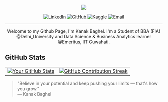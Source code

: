 <p align="center">
  <img src="https://readme-typing-svg.demolab.com?font=Fira+Code&weight=500&size=24&pause=1000&color=7C3AED&center=true&vCenter=true&width=600&lines=Hello%2C+I'm+Kanak+Baghel+%F0%9F%91%A4;"Typing SVG" />
</p>

<p align="center">
  <a href="https://www.linkedin.com/in/kanakbaghel">
    <img src="https://img.shields.io/badge/LinkedIn-%230077B5.svg?style=for-the-badge&logo=linkedin&logoColor=white" alt="LinkedIn"/>
  </a>
  <a href="https://github.com/Kanakbaghel">
    <img src="https://img.shields.io/badge/GitHub-%23121011.svg?style=for-the-badge&logo=github&logoColor=white" alt="GitHub"/>
  </a>
  <a href="https://www.kaggle.com/kanakbaghel">
    <img src="https://img.shields.io/badge/Kaggle-20BEFF.svg?style=for-the-badge&logo=kaggle&logoColor=white" alt="Kaggle"/>
  </a>
  <a href="mailto:kanak.bgl704@gmail.com">
    <img src="https://img.shields.io/badge/Email-D14836.svg?style=for-the-badge&logo=gmail&logoColor=white" alt="Email"/>
  </a>
</p>

---
<p align="center">Welcome to my Github Page, I'm Kanak Baghel. I'm a Student of BBA (FIA) @Delhi_University and Data Science & Business Analytics learner @Emeritus, IIT Guwahati.</p>


## GitHub Stats

<table>
  <tr>
    <td>
      <a href="https://github.com/Kanakbaghel">
        <img alt="Your GitHub Stats" src="https://github-readme-stats.vercel.app/api?username=Kanakbaghel&show_icons=true&theme=radical&exclude_repo=repo1,repo2,repo3" />
      </a>
    </td>
    <td>
      <a href="https://github.com/Kanakbaghel">
        <img alt="GitHub Contribution Streak" src="https://github-readme-streak-stats.herokuapp.com/?user=Kanakbaghel&theme=radical" />
      </a>
    </td>
  </tr>
</table>



> "Believe in your potential and keep pushing your limits — that's how you grow."  
> — Kanak Baghel
